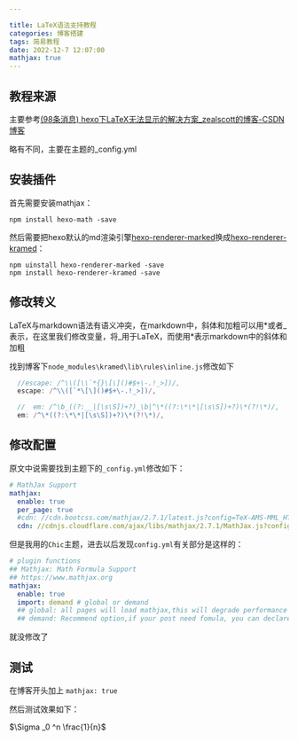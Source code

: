 ```yaml
---

title: LaTeX语法支持教程
categories: 博客搭建
tags: 简易教程
date: 2022-12-7 12:07:00
mathjax: true
---
```


## 教程来源

主要参考[(98条消息) hexo下LaTeX无法显示的解决方案_zealscott的博客-CSDN博客](https://blog.csdn.net/crazy_scott/article/details/79293576)

略有不同，主要在主题的_config.yml

## 安装插件

首先需要安装mathjax：

``` shell
npm install hexo-math -save
```

然后需要把hexo默认的md渲染引擎[hexo-renderer-marked](https://github.com/hexojs/hexo-renderer-marked)换成[hexo-renderer-kramed](https://github.com/sun11/hexo-renderer-kramed)：

``` shell 
npm uinstall hexo-renderer-marked -save
npm install hexo-renderer-kramed -save
```

## 修改转义

LaTeX与markdown语法有语义冲突，在markdown中，斜体和加粗可以用\*或者\_表示，在这里我们修改变量，将\_用于LaTeX，而使用\*表示markdown中的斜体和加粗

找到博客下`node_modules\kramed\lib\rules\inline.js`修改如下

``` js
  //escape: /^\\([\\`*{}\[\]()#$+\-.!_>])/,
  escape: /^\\([`*\[\]()#$+\-.!_>])/,
```

``` js
  //  em: /^\b_((?:__|[\s\S])+?)_\b|^\*((?:\*\*|[\s\S])+?)\*(?!\*)/,
  em: /^\*((?:\*\*|[\s\S])+?)\*(?!\*)/,
```

## 修改配置

原文中说需要找到主题下的`_config.yml`修改如下：

``` yaml
# MathJax Support
mathjax:
  enable: true
  per_page: true
  #cdn: //cdn.bootcss.com/mathjax/2.7.1/latest.js?config=TeX-AMS-MML_HTMLorMML
  cdn: //cdnjs.cloudflare.com/ajax/libs/mathjax/2.7.1/MathJax.js?config=TeX-AMS-MML_HTMLorMML
```

但是我用的`Chic`主题，进去以后发现`config.yml`有关部分是这样的：

``` yaml
# plugin functions
## Mathjax: Math Formula Support
## https://www.mathjax.org
mathjax:
  enable: true
  import: demand # global or demand
  ## global: all pages will load mathjax,this will degrade performance and some grammers may be parsed wrong.
  ## demand: Recommend option,if your post need fomula, you can declare 'mathjax: true' in Front-matter
```

就没修改了

## 测试

在博客开头加上 `mathjax: true`

然后测试效果如下：

$\Sigma _0 ^n \frac{1}{n}$
